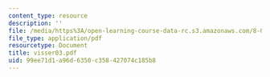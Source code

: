 ```yaml
---
content_type: resource
description: ''
file: /media/https%3A/open-learning-course-data-rc.s3.amazonaws.com/8-033-relativity-fall-2006/99ee71d1a96d6350c358427074c185b8_visser03.pdf
file_type: application/pdf
resourcetype: Document
title: visser03.pdf
uid: 99ee71d1-a96d-6350-c358-427074c185b8
---
```

